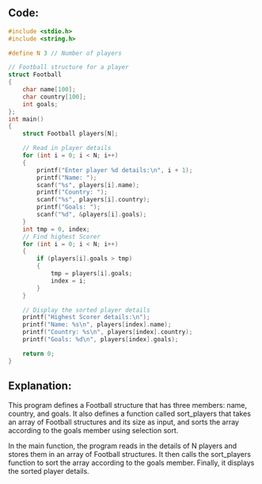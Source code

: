 ## Code:

```c
#include <stdio.h>
#include <string.h>

#define N 3 // Number of players

// Football structure for a player
struct Football
{
    char name[100];
    char country[100];
    int goals;
};
int main()
{
    struct Football players[N];

    // Read in player details
    for (int i = 0; i < N; i++)
    {
        printf("Enter player %d details:\n", i + 1);
        printf("Name: ");
        scanf("%s", players[i].name);
        printf("Country: ");
        scanf("%s", players[i].country);
        printf("Goals: ");
        scanf("%d", &players[i].goals);
    }
    int tmp = 0, index;
    // Find highest Scorer
    for (int i = 0; i < N; i++)
    {
        if (players[i].goals > tmp)
        {
            tmp = players[i].goals;
            index = i;
        }
    }

    // Display the sorted player details
    printf("Highest Scorer details:\n");
    printf("Name: %s\n", players[index].name);
    printf("Country: %s\n", players[index].country);
    printf("Goals: %d\n", players[index].goals);

    return 0;
}

```

## Explanation:

This program defines a Football structure that has three members: name, country, and goals. It also defines a function called sort_players that takes an array of Football structures and its size as input, and sorts the array according to the goals member using selection sort.

In the main function, the program reads in the details of N players and stores them in an array of Football structures. It then calls the sort_players function to sort the array according to the goals member. Finally, it displays the sorted player details.
